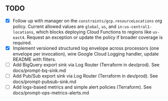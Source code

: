 ## TODO

- [X] Follow up with manager on the `constraints/gcp.resourceLocations` org policy. Current allowed values are `global`, `us`, and `in:us-central1-locations`, which blocks deploying Cloud Functions to regions like `us-east4`. Request an exception or update the policy if broader coverage is required.
- [X] Implement versioned structured log envelope across processors (one envelope per invocation), wire Google Cloud Logging handler, update README with filters.
- [ ] Add BigQuery export sink via Log Router (Terraform in dev/prod). See docs/prompt-bq-sink.md
- [ ] Add Pub/Sub export sink via Log Router (Terraform in dev/prod). See docs/prompt-pubsub-sink.md
- [ ] Add logs-based metrics and simple alert policies (Terraform). See docs/prompt-ops-metrics-alerts.md
